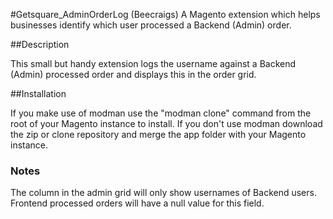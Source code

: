 #Getsquare_AdminOrderLog (Beecraigs)
A Magento extension which helps businesses identify which user processed a Backend (Admin) order.
 
##Description
 
This small but handy extension logs the username against a Backend (Admin) processed order and displays this in the order grid.
 
##Installation
 
If you make use of modman use the "modman clone" command from the root of your Magento instance to install. If you don't use modman download the zip or clone repository and merge the app folder with your Magento instance.
 
### Notes
The column in the admin grid will only show usernames of Backend users. Frontend processed orders will have a null value for this field.



